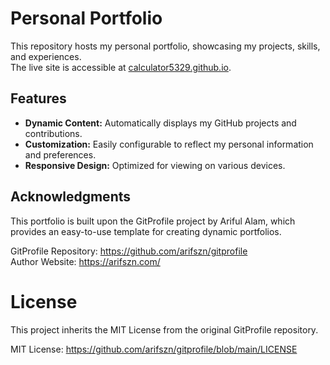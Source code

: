 # Personal Portfolio

This repository hosts my personal portfolio, showcasing my projects, skills, and experiences.  
The live site is accessible at [calculator5329.github.io](https://calculator5329.github.io/).

## Features

- **Dynamic Content:** Automatically displays my GitHub projects and contributions.
- **Customization:** Easily configurable to reflect my personal information and preferences.
- **Responsive Design:** Optimized for viewing on various devices.

## Acknowledgments

This portfolio is built upon the GitProfile project by Ariful Alam, which provides an easy-to-use template for creating dynamic portfolios.

GitProfile Repository: https://github.com/arifszn/gitprofile  
Author Website: https://arifszn.com/

# License

This project inherits the MIT License from the original GitProfile repository.

MIT License: https://github.com/arifszn/gitprofile/blob/main/LICENSE
